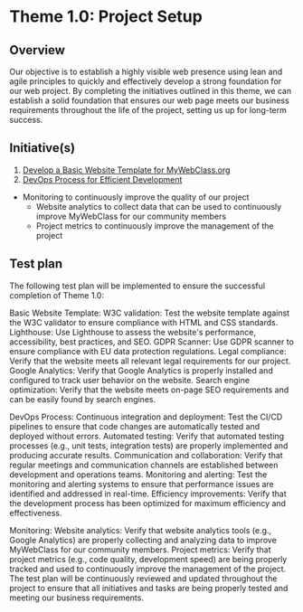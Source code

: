 # Theme 1.0: Project Setup
## Overview
Our objective is to establish a highly visible web presence using lean and agile principles to quickly and effectively
develop a strong foundation for our web project. By completing the initiatives outlined in this theme, we can establish a
solid foundation that ensures our web page meets our business requirements throughout the life of the project, setting
us up for long-term success.
## Initiative(s)

1. [Develop a Basic Website Template for MyWebClass.org](/documentation/templates/theme/initiatives/initiative_template.md)
2. [DevOps Process for Efficient Development](/documentation/templates/theme/initiatives/initiative_template.md)

* Monitoring to continuously improve the quality of our project
  * Website analytics to collect data that can be used to continuously improve MyWebClass for our community members
  * Project metrics to continuously improve the management of the project

## Test plan
The following test plan will be implemented to ensure the successful completion of Theme 1.0:

Basic Website Template:
W3C validation: Test the website template against the W3C validator to ensure compliance with HTML and CSS standards.
Lighthouse: Use Lighthouse to assess the website's performance, accessibility, best practices, and SEO.
GDPR Scanner: Use GDPR scanner to ensure compliance with EU data protection regulations.
Legal compliance: Verify that the website meets all relevant legal requirements for our project.
Google Analytics: Verify that Google Analytics is properly installed and configured to track user behavior on the website.
Search engine optimization: Verify that the website meets on-page SEO requirements and can be easily found by search engines.

DevOps Process:
Continuous integration and deployment: Test the CI/CD pipelines to ensure that code changes are automatically tested and deployed without errors.
Automated testing: Verify that automated testing processes (e.g., unit tests, integration tests) are properly implemented and producing accurate results.
Communication and collaboration: Verify that regular meetings and communication channels are established between development and operations teams.
Monitoring and alerting: Test the monitoring and alerting systems to ensure that performance issues are identified and addressed in real-time.
Efficiency improvements: Verify that the development process has been optimized for maximum efficiency and effectiveness.

Monitoring:
Website analytics: Verify that website analytics tools (e.g., Google Analytics) are properly collecting and analyzing data to improve MyWebClass for our community members.
Project metrics: Verify that project metrics (e.g., code quality, development speed) are being properly tracked and used to continuously improve the management of the project.
The test plan will be continuously reviewed and updated throughout the project to ensure that all initiatives and tasks are being properly tested and meeting our business requirements.